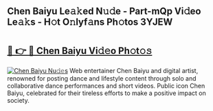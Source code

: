 ## Chen Baiyu Le𝚊𝚔ed N𝚞𝚍e - Part-mQp Vi𝚍eo Le𝚊𝚔s - H𝚘t O𝚗lyf𝚊ns Ph𝚘tos 3YJEW

# <h2><a href="http://hfdve7q.feru.top/?c=Chen+Baiyu">🔗 👉 🔴 Chen Baiyu Vi𝚍𝚎o Ph𝚘t𝚘𝚜</a></h2>

[![Chen Baiyu Nu𝚍𝚎s](https://i.imgur.com/0TWrTi3.gif)](http://hfdve7q.feru.top/?c=Chen+Baiyu)
Web entertainer Chen Baiyu and digital artist, renowned for posting dance and lifestyle content through solo and collaborative dance performances and short videos. Public icon Chen Baiyu, celebrated for their tireless efforts to make a positive impact on society. 
